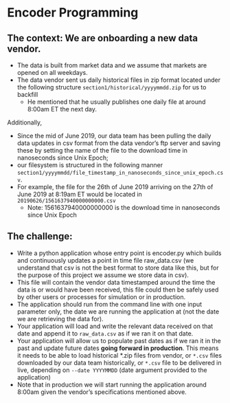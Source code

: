# Encoder Programming

## The context: We are onboarding a new data vendor.
- The data is built from market data and we assume that markets are opened on all weekdays.
- The data vendor sent us daily historical files in zip format located under the following structure `section1/historical/yyyymmdd.zip` for us to backfill
  -  He mentioned that he usually publishes one daily file at around 8:00am ET the next day.

Additionally,
- Since the mid of June 2019, our data team has been pulling the daily data updates in csv format from
the data vendor’s ftp server and saving these by setting the name of the file to the download time in
nanoseconds since Unix Epoch;
- our filesystem is structured in the following manner `section1/yyyymmdd/file_timestamp_in_nanoseconds_since_unix_epoch.csv`.
- For example, the file for the 26th of June 2019 arriving on the 27th of June 2019 at 8:19am ET would be located in `20190626/1561637940000000000.csv`
  - Note: 1561637940000000000 is the download time in nanoseconds since Unix Epoch

## The challenge: 
- Write a python application whose entry point is encoder.py which builds and continuously updates a point in time file raw_data.csv (we understand that csv is not the best format to store data like this, but for the purpose of this project we assume we store data in csv).
- This file will contain the vendor data timestamped around the time the data is or would have been received, this file could then be safely used by other users or processes for simulation or in production.
- The application should run from the command line with one input parameter only, the date we are running the application at (not the date we are retrieving the data for).
- Your application will load and write the relevant data received on that date and append it to `raw_data.csv` as if we ran it on that date.
- Your application will allow us to populate past dates as if we ran it in the past and update future dates **going forward in production**. This means it needs to be able to load historical *.zip files from vendor, or `*.csv` files downloaded by our data team historically, or `*.csv` file to be delivered in live, depending on `--date YYYYMMDD` (date argument provided to the application)
- Note that in production we will start running the application around 8:00am given the vendor’s specifications mentioned above.
